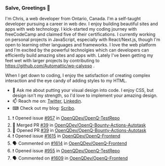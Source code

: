 ### Salve, Greetings 👋

I'm Chris, a web developer from Ontario, Canada. I'm a self-taught developer pursuing a career in web dev. I enjoy building beautiful sites and apps with web technology.
I kick-started my coding journey with freeCodeCamp and claimed five of their certifications.  I currently working on personal projects in JavaScript, especially with React/Next.js, though I'm open to learning other languages and frameworks. I love the web platform and I'm excited by the powerful technolgies which can developers can efficiently build amazing sites and apps with. Lately I've been getting my feet wet with larger projects by contributing to https://github.com/Automattic/wp-calypso .

When I get down to coding, I enjoy the satisfaction of creating complex interaction and the eye candy of adding styles to my HTML. 

- 💬 Ask me about putting your visual design into code. I enjoy CSS, but design isn't my strength, so I'd love to implement your amazing design.
- 📫 Reach me on: [Twitter](https://twitter.com/Christo28120856), [Linkedin](https://www.linkedin.com/in/christopher-stevers-07b9a5204/).
- ⌨ Check out my blog: [Scribo](https://christopherstevers.cf).
<!--
**Christopher-Stevers/Christopher-Stevers** is a ✨ _special_ ✨ repository because its `README.md` (this file) appears on your GitHub profile.

Here are some ideas to get you started:

- 🔭 I’m currently working on ...
- 🌱 I’m currently learning ...
- 👯 I’m looking to collaborate on ...
- 🤔 I’m looking for help with ...
- 😄 Pronouns: ...
- ⚡ Fun fact: ...
-->

<!--START_SECTION:activity-->
1. ❗️ Opened issue [#957](https://github.com/OpenQDev/OpenQ-TestRepo/issues/957) in [OpenQDev/OpenQ-TestRepo](https://github.com/OpenQDev/OpenQ-TestRepo)
2. 🎉 Merged PR [#39](https://github.com/OpenQDev/OpenQ-Bounty-Actions-Autotask/pull/39) in [OpenQDev/OpenQ-Bounty-Actions-Autotask](https://github.com/OpenQDev/OpenQ-Bounty-Actions-Autotask)
3. 💪 Opened PR [#39](https://github.com/OpenQDev/OpenQ-Bounty-Actions-Autotask/pull/39) in [OpenQDev/OpenQ-Bounty-Actions-Autotask](https://github.com/OpenQDev/OpenQ-Bounty-Actions-Autotask)
4. ❗️ Opened issue [#1615](https://github.com/OpenQDev/OpenQ-Frontend/issues/1615) in [OpenQDev/OpenQ-Frontend](https://github.com/OpenQDev/OpenQ-Frontend)
5. 🗣 Commented on [#1614](https://github.com/OpenQDev/OpenQ-Frontend/issues/1614) in [OpenQDev/OpenQ-Frontend](https://github.com/OpenQDev/OpenQ-Frontend)
6. ❗️ Opened issue [#955](https://github.com/OpenQDev/OpenQ-TestRepo/issues/955) in [OpenQDev/OpenQ-TestRepo](https://github.com/OpenQDev/OpenQ-TestRepo)
7. 🗣 Commented on [#1609](https://github.com/OpenQDev/OpenQ-Frontend/issues/1609) in [OpenQDev/OpenQ-Frontend](https://github.com/OpenQDev/OpenQ-Frontend)
<!--END_SECTION:activity-->
